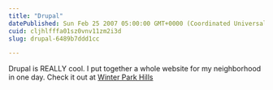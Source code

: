 ```yaml
---
title: "Drupal"
datePublished: Sun Feb 25 2007 05:00:00 GMT+0000 (Coordinated Universal Time)
cuid: cljhlfffa01sz0vnv11zm2i3d
slug: drupal-6489b7ddd1cc

---
```


Drupal is REALLY cool. I put together a whole website for my neighborhood in one day. Check it out at [Winter Park Hills](http://wphills.com/)